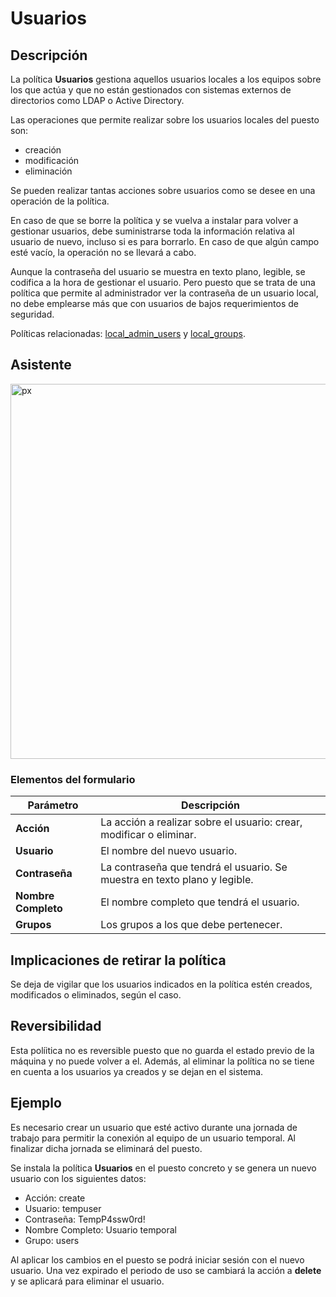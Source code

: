 # Usuarios #

## Descripción ##

La política **Usuarios** gestiona aquellos usuarios locales a los equipos sobre los que actúa y que no están gestionados con sistemas externos de directorios como LDAP o Active Directory.

Las operaciones que permite realizar sobre los usuarios locales del puesto son:
* creación
* modificación
* eliminación

Se pueden realizar tantas acciones sobre usuarios como se desee en una operación de la política.


En caso de que se borre la política y se vuelva a instalar para volver a gestionar usuarios, debe suministrarse toda la información relativa al usuario de nuevo, incluso si es para borrarlo. En caso de que algún campo esté vacío, la operación no se llevará a cabo.

Aunque la contraseña del usuario se muestra en texto plano, legible, se codifica a la hora de gestionar el usuario. Pero puesto que se trata de una política que permite al administrador ver la contraseña de un usuario local, no debe emplearse más que con usuarios de bajos requerimientos de seguridad.

Políticas relacionadas: [local_admin_users](https://github.com/gecos-team/gecos-doc/wiki/Politicaslocal_admin_users) y [local_groups](https://github.com/gecos-team/gecos-doc/wiki/Politicaslocal_groups).

## Asistente ##

<img src="/gecos-team/gecos-doc/wiki/images/gecoscc/politicas/gecoscc-localusers.png" width="600" alt="px">

### Elementos del formulario ###

| Parámetro | Descripción |
| --------- | ----------- |
| **Acción** | La acción a realizar sobre el usuario: crear, modificar o eliminar. |
| **Usuario** | El nombre del nuevo usuario. |
| **Contraseña** | La contraseña que tendrá el usuario. Se muestra en texto plano y legible. |
| **Nombre Completo** | El nombre completo que tendrá el usuario. |
| **Grupos** | Los grupos a los que debe pertenecer. |

## Implicaciones de retirar la política ##

Se deja de vigilar que los usuarios indicados en la política estén creados, modificados o eliminados, según el caso.

## Reversibilidad ##

Esta políitica no es reversible puesto que no guarda el estado previo de la máquina y no puede volver a el. Además, al eliminar la política no se tiene en cuenta a los usuarios ya creados y se dejan en el sistema.

## Ejemplo ##

Es necesario crear un usuario que esté activo durante una jornada de trabajo para permitir la conexión al equipo de un usuario temporal. Al finalizar dicha jornada se eliminará del puesto.

Se instala la política **Usuarios** en el puesto concreto y se genera un nuevo usuario con los siguientes datos:

* Acción: create
* Usuario: tempuser
* Contraseña: TempP4ssw0rd!
* Nombre Completo: Usuario temporal
* Grupo: users

Al aplicar los cambios en el puesto se podrá iniciar sesión con el nuevo usuario. Una vez expirado el periodo de uso se cambiará la acción a **delete** y se aplicará para eliminar el usuario.
